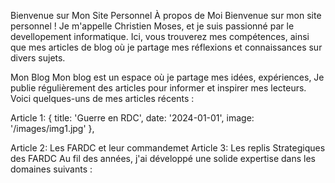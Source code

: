 Bienvenue sur Mon Site Personnel
À propos de Moi
Bienvenue sur mon site personnel ! Je m'appelle Christien Moses, et je suis passionné par le devellopement informatique. Ici, vous trouverez  mes compétences, ainsi que mes articles de blog où je partage mes réflexions et connaissances sur divers sujets.

Mon Blog
Mon blog est un espace où je partage mes idées, expériences, Je publie régulièrement des articles pour informer et inspirer mes lecteurs. Voici quelques-uns de mes articles récents :

Article 1:   { title: 'Guerre en RDC', date: '2024-01-01', image: '/images/img1.jpg' },

Article 2: Les FARDC et leur commandemet
Article 3: Les replis Strategiques des FARDC
Au fil des années, j'ai développé une solide expertise dans les domaines suivants :
